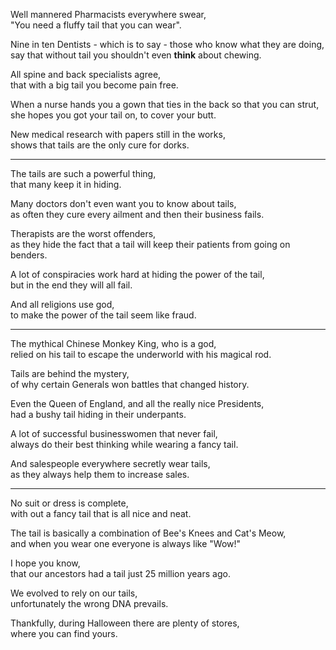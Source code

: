 Well mannered Pharmacists everywhere swear,\
"You need a fluffy tail that you can wear".

Nine in ten Dentists - which is to say - those who know what they are doing,\
say that without tail you shouldn't even **think** about chewing.

All spine and back specialists agree,\
that with a big tail you become pain free.

When a nurse hands you a gown that ties in the back so that you can strut,\
she hopes you got your tail on, to cover your butt.

New medical research with papers still in the works,\
shows that tails are the only cure for dorks.

---

The tails are such a powerful thing,\
that many keep it in hiding.

Many doctors don't even want you to know about tails,\
as often they cure every ailment and then their business fails.

Therapists are the worst offenders,\
as they hide the fact that a tail will keep their patients from going on benders.

A lot of conspiracies work hard at hiding the power of the tail,\
but in the end they will all fail.

And all religions use god,\
to make the power of the tail seem like fraud.

---

The mythical Chinese Monkey King, who is a god,\
relied on his tail to escape the underworld with his magical rod.

Tails are behind the mystery,\
of why certain Generals won battles that changed history.

Even the Queen of England, and all the really nice Presidents,\
had a bushy tail hiding in their underpants.

A lot of successful businesswomen that never fail,\
always do their best thinking while wearing a fancy tail.

And salespeople everywhere secretly wear tails,\
as they always help them to increase sales.

---

No suit or dress is complete,\
with out a fancy tail that is all nice and neat.

The tail is basically a combination of Bee's Knees and Cat's Meow,\
and when you wear one everyone is always like "Wow!"

I hope you know,\
that our ancestors had a tail just 25 million years ago.

We evolved to rely on our tails,\
unfortunately the wrong DNA prevails.

Thankfully, during Halloween there are plenty of stores,\
where you can find yours.
